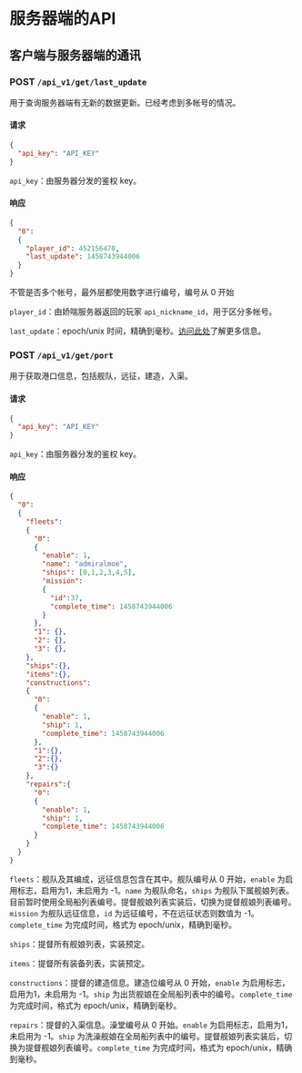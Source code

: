 # 服务器端的API

## 客户端与服务器端的通讯

### POST `/api_v1/get/last_update`
用于查询服务器端有无新的数据更新。已经考虑到多帐号的情况。

#### 请求
``` json
{
  "api_key": "API_KEY"
}

```
`api_key`：由服务器分发的鉴权 key。

#### 响应
``` json
{
  "0":
  {
    "player_id": 452156470,
    "last_update": 1458743944006
  }
}
```
不管是否多个帐号，最外层都使用数字进行编号，编号从 0 开始

`player_id`：由娇喘服务器返回的玩家 `api_nickname_id`，用于区分多帐号。

`last_update`：epoch/unix 时间，精确到毫秒。[访问此处](http://currentmillis.com/)了解更多信息。

### POST `/api_v1/get/port`
用于获取港口信息，包括舰队，远征，建造，入渠。
#### 请求
``` json
{
  "api_key": "API_KEY"
}
```
`api_key`：由服务器分发的鉴权 key。
#### 响应
```json
{
  "0":
  {
    "fleets":
    {
      "0":
      {
        "enable": 1,
        "name": "admiralmoe",
        "ships": [0,1,2,3,4,5],
        "mission":
        {
          "id":37,
          "complete_time": 1458743944006
        }
      },
      "1": {},
      "2": {},
      "3": {},
    },
    "ships":{},
    "items":{},
    "constructions":
    {
      "0":
      {
        "enable": 1,
        "ship": 1,
        "complete_time": 1458743944006
      },
      "1":{},
      "2":{},
      "3":{}
    },
    "repairs":{
      "0":
      {
        "enable": 1,
        "ship": 1,
        "complete_time": 1458743944006
      }
    }
  }
}
```
`fleets`：舰队及其编成，远征信息包含在其中。舰队编号从 0 开始，`enable` 为启用标志，启用为1，未启用为 -1。`name` 为舰队命名，`ships` 为舰队下属舰娘列表。目前暂时使用全局船列表编号。提督舰娘列表实装后，切换为提督舰娘列表编号。`mission` 为舰队远征信息，`id` 为远征编号，不在远征状态则数值为 -1。`complete_time` 为完成时间，格式为 epoch/unix，精确到毫秒。

`ships`：提督所有舰娘列表，实装预定。

`items`：提督所有装备列表，实装预定。

`constructions`：提督的建造信息。建造位编号从 0 开始，`enable` 为启用标志，启用为1，未启用为 -1。`ship` 为出货舰娘在全局船列表中的编号。`complete_time` 为完成时间，格式为 epoch/unix，精确到毫秒。

`repairs`：提督的入渠信息。澡堂编号从 0 开始。`enable` 为启用标志，启用为1，未启用为 -1。`ship` 为洗澡舰娘在全局船列表中的编号。提督舰娘列表实装后，切换为提督舰娘列表编号。`complete_time` 为完成时间，格式为 epoch/unix，精确到毫秒。
